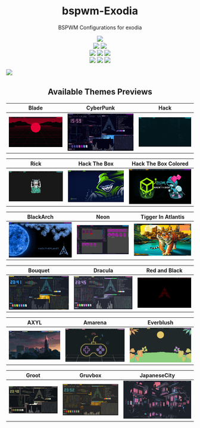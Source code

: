 <h1 align="center"> bspwm-Exodia </h1>
<p align="center"> BSPWM Configurations for exodia </p>

<!-- shields -->

<p align="center">
  <img src="https://img.shields.io/github/license/Exodia-OS/exodia-bspwm?style=for-the-badge">
  </br>
  <img src="https://img.shields.io/badge/Maintained%3F-Yes-green?style=for-the-badge">
  <img src="https://img.shields.io/github/issues/Exodia-OS/exodia-bspwm?color=purple&style=for-the-badge">
  </br>
  <img src="https://img.shields.io/github/stars/Exodia-OS/exodia-bspwm?style=for-the-badge">
  <img src="https://img.shields.io/github/forks/Exodia-OS/exodia-bspwm?color=teal&style=for-the-badge">
  <img src="https://img.shields.io/github/repo-size/Exodia-OS/exodia-bspwm?color=blueviolet&style=for-the-badge">
  </br>
  <img src="https://img.shields.io/github/languages/count/Exodia-OS/exodia-bspwm?color=red&style=for-the-badge">
  <img src="https://img.shields.io/github/languages/code-size/Exodia-OS/exodia-bspwm?color=yellow&style=for-the-badge">
  <img src="https://img.shields.io/github/last-commit/Exodia-OS/exodia-bspwm?color=deeppink&style=for-the-badge">
</p>

<!-- shields -->

![](GIFs/DEMO_THEMES.gif)


<!-- ###########################################  ########################################### -->

<!-- Available Themes Previews -->

<h2 align="center">Available Themes Previews</h2>

|Blade|CyberPunk|Hack|
|--|--|--|
| ![](GIFs/Blade.gif) | ![](GIFs/CyberPunk.gif) | ![](GIFs/Hack.gif) |

|Rick|Hack The Box|Hack The Box Colored|
|--|--|--|
| ![](GIFs/Rick.gif) | ![](GIFs/HackTheBox.gif) | ![](GIFs/HackTheBoxColored.gif) |

|BlackArch|Neon|Tigger In Atlantis|
|--|--|--|
| ![](GIFs/BlackArch.gif) | ![](GIFs/Neon.gif) | ![](GIFs/TiggerInAtlantis.gif) |

|Bouquet|Dracula|Red and Black|
|--|--|--|
| ![](GIFs/Bouquet.gif) | ![](GIFs/Dracula.gif) | ![](GIFs/RedAndBlack.gif) |

|AXYL|Amarena|Everblush|
|--|--|--|
| ![](GIFs/AXYL.gif) | ![](GIFs/Amarena.gif) | ![](GIFs/Everblush.gif) |

|Groot|Gruvbox|JapaneseCity|
|--|--|--|
| ![](GIFs/Groot.gif) | ![](GIFs/Gruvbox.gif) | ![](GIFs/JapaneseCity.gif) |

<!-- Available Themes Previews -->

<!-- ########################################### END ########################################### -->
